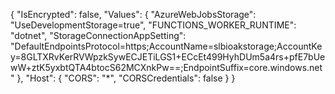 ﻿{
    "IsEncrypted": false,
    "Values": {
        "AzureWebJobsStorage": "UseDevelopmentStorage=true",
        "FUNCTIONS_WORKER_RUNTIME": "dotnet",
        "StorageConnectionAppSetting":
            "DefaultEndpointsProtocol=https;AccountName=slbioakstorage;AccountKey=8GLTXRvKerRVWpzkSywECJETiLGS1+ECcEt499HyhDUm5a4rs+pfE7bUewW+ztK5yxbtQTA4btocS62MCXnkPw==;EndpointSuffix=core.windows.net"
    },
    "Host": {
        "CORS": "*",
        "CORSCredentials": false
    }
}